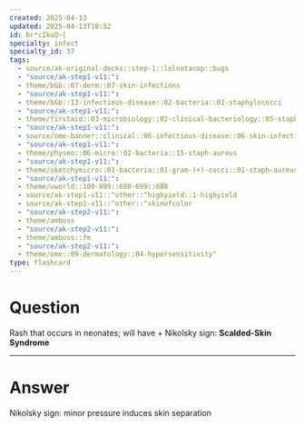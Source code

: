 ```yaml
---
created: 2025-04-13
updated: 2025-04-13T10:52
id: br*cIkuQ~[
specialty: infect
specialty_id: 37
tags:
  - source/ak-original-decks::step-1::lolnotacop::bugs
  - "source/ak-step1-v11:": 
  - theme/b&b::07-derm::07-skin-infections
  - "source/ak-step1-v11:": 
  - theme/b&b::13-infectious-disease::02-bacteria::01-staphylococci
  - "source/ak-step1-v11:": 
  - theme/firstaid::03-microbiology::02-clinical-bacteriology::05-staph-aureus
  - "source/ak-step1-v11:": 
  - source/ome-banner::clinical::06-infectious-disease::06-skin-infections
  - "source/ak-step1-v11:": 
  - theme/physeo::06-micro::02-bacteria::15-staph-aureus
  - "source/ak-step1-v11:": 
  - theme/sketchymicro::01-bacteria::01-gram-(+)-cocci::01-staph-aureus
  - "source/ak-step1-v11:": 
  - theme/uworld::100-999::600-699::680
  - source/ak-step1-v11::^other::^highyield::1-highyield
  - source/ak-step1-v11::^other::^skinofcolor
  - "source/ak-step2-v11:": 
  - theme/amboss
  - "source/ak-step2-v11:": 
  - theme/amboss::fm
  - "source/ak-step2-v11:": 
  - theme/ome::09-dermatology::04-hypersensitivity"
type: flashcard
---
```


# Question
Rash that occurs in neonates; will have + Nikolsky sign: **Scalded-Skin Syndrome**

---

# Answer
Nikolsky sign: minor pressure induces skin separation